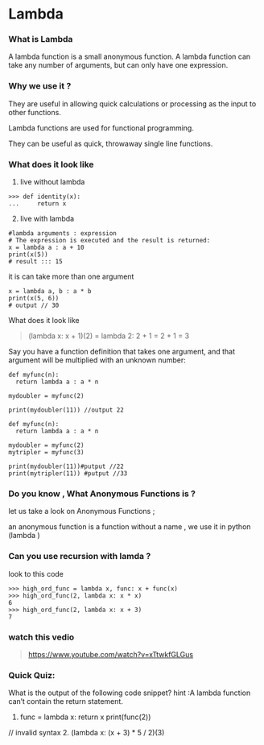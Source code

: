 #                   Lambda
### What is Lambda

A lambda function is a small anonymous function.
A lambda function can take any number of arguments, but can only have one expression.

### Why we use it ?

They are useful in allowing quick calculations or processing as the input to other functions.

Lambda functions are used for functional programming.

They can be useful as quick, throwaway single line functions. 



###  What does it look like
1. live without lambda

```
>>> def identity(x):
...     return x
```
2.  live with lambda
```
#lambda arguments : expression
# The expression is executed and the result is returned:
x = lambda a : a + 10
print(x(5))
# result ::: 15 
```
it is can take more than one argument 
```
x = lambda a, b : a * b
print(x(5, 6))
# output // 30
```
What does it look like
> (lambda x: x + 1)(2) = lambda 2: 2 + 1
>                    = 2 + 1
>                    = 3



Say you have a function definition that takes one argument, and that argument will be multiplied with an unknown number:

```
def myfunc(n):
  return lambda a : a * n

mydoubler = myfunc(2)

print(mydoubler(11)) //output 22
```
```
def myfunc(n):
  return lambda a : a * n

mydoubler = myfunc(2)
mytripler = myfunc(3)

print(mydoubler(11))#putput //22
print(mytripler(11)) #putput //33
```
###  Do you know , What Anonymous Functions is ?
let us take a look on Anonymous Functions ; 

 an anonymous function is a function without a name , we use it in python (lambda )


###  Can you use recursion with lamda ?
 look to this code 
```
>>> high_ord_func = lambda x, func: x + func(x)
>>> high_ord_func(2, lambda x: x * x)
6
>>> high_ord_func(2, lambda x: x + 3)
7
```
###  watch this vedio 
> https://www.youtube.com/watch?v=xTtwkfGLGus

###  Quick Quiz:

 What is the output of the following code snippet?
hint :A lambda function can’t contain the return statement.

1. func = lambda x: return x
print(func(2)) 

// invalid syntax
2.  (lambda x: (x + 3) * 5 / 2)(3)
 


